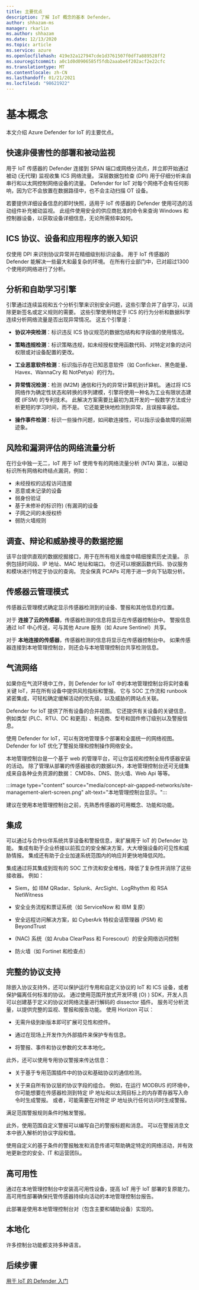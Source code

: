```yaml
---
title: 主要优点
description: 了解 IoT 概念的基本 Defender。
author: shhazam-ms
manager: rkarlin
ms.author: shhazam
ms.date: 12/13/2020
ms.topic: article
ms.service: azure
ms.openlocfilehash: 419e32a127947cde1d3761507f0df7a889528ff2
ms.sourcegitcommit: a0c1d0d0906585f5fdb2aaabe6f202acf2e22cfc
ms.translationtype: MT
ms.contentlocale: zh-CN
ms.lasthandoff: 01/21/2021
ms.locfileid: "98621922"
---
```

# <a name="basic-concepts"></a>基本概念 

本文介绍 Azure Defender for IoT 的主要优点。

## <a name="rapid-non-invasive-deployment-and-passive-monitoring"></a>快速非侵害性的部署和被动监视

用于 IoT 传感器的 Defender 连接到 SPAN 端口或网络分流点，并立即开始通过被动 (无代理) 监视收集 ICS 网络流量。 深层数据包检查 (DPI) 用于仔细分析来自串行和以太网控制网络设备的流量。 Defender for IoT 对每个网络不会有任何影响，因为它不会放置在数据路径中，也不会主动扫描 OT 设备。 

若要提供详细设备信息的即时快照，适用于 IoT 传感器的 Defender 使用可选的活动组件补充被动监视。 此组件使用安全的供应商批准的命令来查询 Windows 和控制器设备，以获取设备详细信息，无论所需频率如何。

## <a name="embedded-knowledge-of-ics-protocols-devices-and-applications"></a>ICS 协议、设备和应用程序的嵌入知识

仅使用 DPI 来识别协议异常并在精细级别标识设备。 用于 IoT 传感器的 Defender 能解决一些最大和最复杂的环境。 在所有行业部门中，已对超过1300个使用的网络进行了分析。

## <a name="analytics-and-self-learning-engines"></a>分析和自助学习引擎

引擎通过连续监视和五个分析引擎来识别安全问题，这些引擎合并了自学习，以消除更新签名或定义规则的需要。 这些引擎使用特定于 ICS 的行为分析和数据科学连续分析网络流量是否出现异常情况。 这五个引擎是：

- **协议冲突检测**：标识违反 ICS 协议规范的数据包结构和字段值的使用情况。

- **策略违规检测**：标识策略违规，如未经授权使用函数代码、对特定对象的访问权限或对设备配置的更改。

- **工业恶意软件检测**：标识指示存在已知恶意软件（如 Conficker、黑色能量、Havex、WannaCry 和 NotPetya）的行为。

- **异常情况检测**：检测 (M2M) 通信和行为的异常计算机到计算机。 通过将 ICS 网络作为确定性状态和转换的序列建模，引擎将使用一种名为工业有限状态建模 (IFSM) 的专利技术。 此解决方案需要比最初为其开发的一般数学方法或分析更短的学习时间，而不是。 它还能更快地检测到异常，且误报率最低。

- **操作事件检测**：标识一些操作问题，如间歇连接性，可以指示设备故障的前期迹象。

## <a name="network-traffic-analysis-for-risk-and-vulnerability-assessment"></a>风险和漏洞评估的网络流量分析

在行业中独一无二，IoT 用于 IoT 使用专有的网络流量分析 (NTA) 算法，以被动标识所有网络和终结点漏洞，例如：

- 未经授权的远程访问连接
- 恶意或未记录的设备
- 弱身份验证
- 基于未修补的标识符)  (有漏洞的设备
- 子网之间的未授权桥
- 弱防火墙规则

## <a name="data-mining-for-investigations-forensics-and-threat-hunting"></a>调查、辩论和威胁搜寻的数据挖掘

该平台提供直观的数据挖掘接口，用于在所有相关维度中精细搜索历史流量。 示例包括时间段、IP 地址、MAC 地址和端口。 你还可以根据函数代码、协议服务和模块进行特定于协议的查询。 完全保真 PCAPs 可用于进一步向下钻取分析。

## <a name="sensor-cloud-management-mode"></a>传感器云管理模式

传感器云管理模式确定显示传感器检测到的设备、警报和其他信息的位置。

对于 **连接了云的传感器**，传感器检测的信息将显示在传感器控制台中。 警报信息通过 IoT 中心传送，可与其他 Azure 服务（如 Azure Sentinel）共享。

对于 **本地连接的传感器**，传感器检测的信息将显示在传感器控制台中。 如果传感器连接到本地管理控制台，则还会与本地管理控制台共享检测信息。

## <a name="air-gapped-networks"></a>气流网络

如果你在气流环境中工作，则 Defender for IoT 中的本地管理控制台将实时查看关键 IoT，并在所有设备中提供风险指标和警报。 它与 SOC 工作流和 runbook 紧密集成，可轻松确定缓解活动的优先级，以及威胁的跨站点关联。  

Defender for IoT 提供了所有设备的合并视图。 它还提供有关设备的关键信息，例如类型 (PLC、RTU、DC 和更高) 、制造商、型号和固件修订级别以及警报信息。  

使用 Defender for IoT，可以有效地管理多个部署和全面统一的网络视图。 Defender for IoT 优化了警报处理和控制操作网络安全。

本地管理控制台是一个基于 web 的管理平台，可让你监视和控制全局传感器安装的活动。 除了管理从部署的传感器接收的数据以外，本地管理控制台还可无缝集成来自各种业务资源的数据： CMDBs、DNS、防火墙、Web Api 等等。

:::image type="content" source="media/concept-air-gapped-networks/site-management-alert-screen.png" alt-text="本地管理控制台显示。":::

建议在使用本地管理控制台之前，先熟悉传感器的可用概念、功能和功能。

## <a name="integrations"></a>集成

可以通过与合作伙伴系统共享设备和警报信息，来扩展用于 IoT 的 Defender 功能。 集成有助于企业桥接以前孤立的安全解决方案，大大增强设备的可见性和威胁情报。 集成还有助于企业加速系统范围内的响应并更快地降低风险。 

集成通过将其集成到现有的 SOC 工作流和安全堆栈，降低了复杂性并消除了这些接收器。 例如：

- Siem，如 IBM QRadar、Splunk、ArcSight、LogRhythm 和 RSA NetWitness

- 安全业务流程和票证系统（如 ServiceNow 和 IBM 复原）

- 安全远程访问解决方案，如 CyberArk 特权会话管理器 (PSM) 和 BeyondTrust

-  (NAC) 系统（如 Aruba ClearPass 和 Forescout）的安全网络访问控制

- 防火墙（如 Fortinet 和检查点）

## <a name="complete-protocol-support"></a>完整的协议支持

除嵌入协议支持外，还可以保护运行专用和自定义协议的 IoT 和 ICS 设备，或者保护偏离任何标准的协议。 通过使用范围开放式开发环境 (O) ) SDK，开发人员可以创建基于定义的协议对网络流量进行解码的 dissector 插件。 服务可分析流量，以提供完整的监视、警报和报告功能。 使用 Horizon 可以：

- 无需升级到新版本即可扩展可见性和控件。

- 通过在现场上开发作为外部插件来保护专有信息。

- 将警报、事件和协议参数的文本本地化。

此外，还可以使用专用协议警报来传达信息：

- 关于基于专用范围插件中的协议和基础协议的通信检测。

- 关于来自所有协议层的协议字段的组合。 例如，在运行 MODBUS 的环境中，你可能想要在传感器检测到特定 IP 地址和以太网目标上的内存寄存器写入命令时生成警报。 或者，可能需要在对特定 IP 地址执行任何访问时生成警报。

满足范围警报规则条件时触发警报。

此外，使用范围自定义警报可以编写自己的警报标题和消息。 可以在警报消息文本中嵌入解析的协议字段和值。

使用自定义的基于条件的警报触发和消息传递可帮助确定特定的网络活动，并有效地更新您的安全、IT 和运营团队。


## <a name="high-availability"></a>高可用性

通过在本地管理控制台中安装高可用性设备，提高 IoT 用于 IoT 部署的复原能力。 高可用性部署确保托管传感器持续向活动的本地管理控制台报告。

此部署是使用本地管理控制台对（包含主要和辅助设备）实现的。

## <a name="localization"></a>本地化

许多控制台功能都支持多种语言。

## <a name="next-step"></a>后续步骤

[用于 IoT 的 Defender 入门](getting-started.md)
